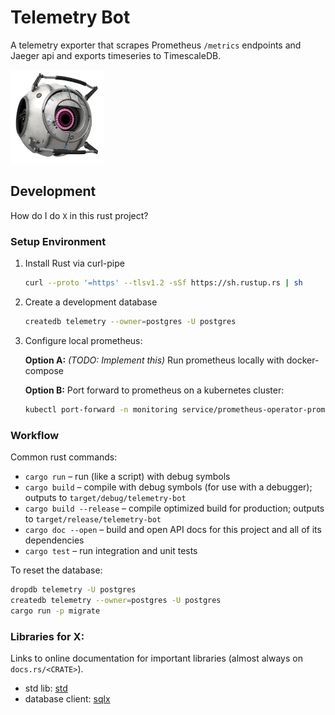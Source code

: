 # Telemetry Bot
A telemetry exporter that scrapes Prometheus `/metrics` endpoints
and Jaeger api and exports timeseries to TimescaleDB.

![Fact Core](doc/bot.png)



## Development
How do I do `X` in this rust project?

### Setup Environment

1. Install Rust via curl-pipe

   ```sh
   curl --proto '=https' --tlsv1.2 -sSf https://sh.rustup.rs | sh
   ```

2. Create a development database

    ```sh
    createdb telemetry --owner=postgres -U postgres
    ```

3. Configure local prometheus:

   __Option A:__ _(TODO: Implement this)_ Run prometheus locally with docker-compose

   __Option B:__ Port forward to prometheus on a kubernetes cluster:

   ```sh
   kubectl port-forward -n monitoring service/prometheus-operator-prometheus 9090:9090
   ```

### Workflow
Common rust commands:

 - `cargo run` – run (like a script) with debug symbols
 - `cargo build` – compile with debug symbols (for use with a debugger); outputs to `target/debug/telemetry-bot`
 - `cargo build --release` – compile optimized build for production; outputs to `target/release/telemetry-bot`
 - `cargo doc --open` – build and open API docs for this project and all of its dependencies
 - `cargo test` – run integration and unit tests
 
To reset the database:

```sh
dropdb telemetry -U postgres
createdb telemetry --owner=postgres -U postgres
cargo run -p migrate
```

### Libraries for X:
Links to online documentation for important libraries (almost always on `docs.rs/<CRATE>`). 

 - std lib: [std](https://doc.rust-lang.org/std/)
 - database client: [sqlx](https://docs.rs/sqlx)
